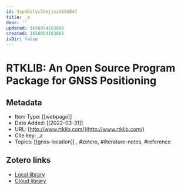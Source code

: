 ```yaml
---
id: 9sp46zlyc55mjjzzd55d847
title: _a
desc: ''
updated: 1656054163865
created: 1656054163865
isDir: false
---
```

# RTKLIB: An Open Source Program Package for GNSS Positioning

## Metadata

* Item Type: [[webpage]]
* Date Added: [[2022-03-31]]
* URL: [http://www.rtklib.com/](http://www.rtklib.com/)
* Cite key: _a
* Topics: [[gnss-location]]
, #zotero, #literature-notes, #reference


##  Zotero links
* [Local library](zotero://select/items/3_YGNJLIFU)
* [Cloud library](http://zotero.org/groups/4613367/items/YGNJLIFU)

